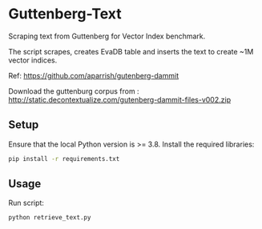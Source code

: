 # Guttenberg-Text
Scraping text from Guttenberg for Vector Index benchmark.

The script scrapes, creates EvaDB table and inserts the text to create ~1M vector indices.

Ref: https://github.com/aparrish/gutenberg-dammit


Download the guttenburg corpus from : http://static.decontextualize.com/gutenberg-dammit-files-v002.zip


## Setup
Ensure that the local Python version is >= 3.8. Install the required libraries:

```bat
pip install -r requirements.txt
```

## Usage
Run script: 
```bat
python retrieve_text.py
```
